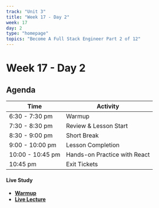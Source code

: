```yaml
---
track: "Unit 3"
title: "Week 17 - Day 2"
week: 17
day: 2
type: "homepage"
topics: "Become A Full Stack Engineer Part 2 of 12"
---
```



# Week 17 - Day 2 


## Agenda

| Time  | Activity |
| ----- | ------ |
| 6:30 - 7:30 pm | Warmup |
| 7:30 - 8:30 pm | Review & Lesson Start |
| 8:30 - 9:00 pm | Short Break |
| 9:00 - 10:00 pm | Lesson Completion |
| 10:00 - 10:45 pm | Hands-on Practice with React |
| 10:45 pm | Exit Tickets |


#### Live Study
- [**Warmup**](/unit3/week-17/day-2/warmup)
- [**Live Lecture**](/unit3/week-17/day-2/slides)

